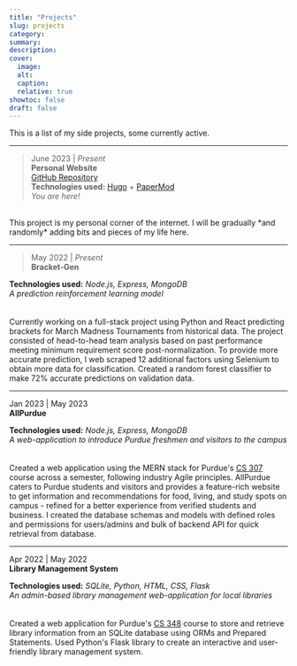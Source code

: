 ```yaml
---
title: "Projects"
slug: projects
category:
summary:
description:
cover:
  image:
  alt:
  caption:
  relative: true
showtoc: false
draft: false
---
```


This is a list of my side projects, some currently active.

---
> June 2023 | *Present*  
**Personal Website**  
[GitHub Repository](https://github.com/kabrap/hugo-personal-site/)  
**Technologies used:** [Hugo](https://gohugo.io) + [PaperMod](https://github.com/adityatelange/hugo-PaperMod/)  
*You are here!*  
<br>  
This project is my personal corner of the internet. I will be gradually *and randomly* adding bits and pieces of my life here. 

---

> May 2022 | *Present*  
**Bracket-Gen**  
<!-- [GitHub Repository]()    -->
**Technologies used:** *Node.js, Express, MongoDB*   
*A prediction reinforcement learning model*  
<br>  
Currently working on a full-stack project using Python and React predicting brackets for March Madness Tournaments from historical data. The project consisted of head-to-head team analysis based on past performance meeting minimum requirement score post-normalization. To provide more accurate prediction, I web scraped 12 additional factors using Selenium to obtain more data for classification. Created a random forest classifier to make 72% accurate predictions on validation data.

---

Jan 2023 | May 2023  
**AllPurdue**  
<!-- [GitHub Repository]()    -->
**Technologies used:** *Node.js, Express, MongoDB*  
*A web-application to introduce Purdue freshmen and visitors to the campus*  
<br>   
Created a web application using the MERN stack for Purdue's [CS 307](https://www.cs.purdue.edu/academic-programs/courses/canonical/cs307.html) course across a semester, following industry Agile principles. AllPurdue caters to Purdue students and visitors and provides a feature-rich website to get information and recommendations for food, living, and study spots on campus - refined for a better experience from verified students and business. I created the database schemas and models with defined roles and permissions for users/admins and bulk of backend API for quick retrieval from database.

---

Apr 2022 | May 2022   
**Library Management System**  
<!-- [GitHub Repository]()    -->
**Technologies used:** *SQLite, Python, HTML, CSS, Flask*  
*An admin-based library management web-application for local libraries*  
<br>  
Created a web application for Purdue's [CS 348](https://www.cs.purdue.edu/academic-programs/courses/canonical/cs348.html) course to store and retrieve library information from an SQLite database using ORMs and Prepared Statements. Used Python's Flask library to create an interactive and user-friendly library management system.
